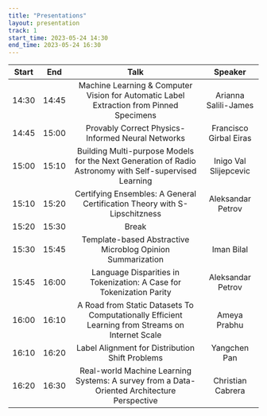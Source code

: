 ```yaml
---
title: "Presentations"
layout: presentation
track: 1
start_time: 2023-05-24 14:30
end_time: 2023-05-24 16:30
---
```


| Start      | End        | Talk                                                                                                   | Speaker                |
|   :----:   |   :----:   |   :----:                                                                                               |   :----:               |
| 14:30      | 14:45      |	Machine Learning & Computer Vision for Automatic Label Extraction from Pinned Specimens                | Arianna Salili-James   |
| 14:45	     | 15:00	    | Provably Correct Physics-Informed Neural Networks                                                      | Francisco Girbal Eiras |
| 15:00	     | 15:10	    | Building Multi-purpose Models for the Next Generation of Radio Astronomy with Self-supervised Learning | Inigo Val Slijepcevic  |
| 15:10	     | 15:20	    | Certifying Ensembles: A General Certification Theory with S-Lipschitzness                              | Aleksandar Petrov      |
| 15:20	     | 15:30	    | Break	                                                                                                 |                        |
| 15:30	     | 15:45	    | Template-based Abstractive Microblog Opinion Summarization	                                           | Iman Bilal             |
| 15:45	     | 16:00	    | Language Disparities in Tokenization: A Case for Tokenization Parity	                                 | Aleksandar Petrov      |
| 16:00	     | 16:10	    | A Road from Static Datasets To Computationally Efficient Learning from Streams on Internet Scale       | Ameya Prabhu           |
| 16:10	     | 16:20	    | Label Alignment for Distribution Shift Problems                                                        | Yangchen Pan           |
| 16:20	     | 16:30	    | Real-world Machine Learning Systems: A survey from a Data-Oriented Architecture Perspective            | Christian Cabrera      |
